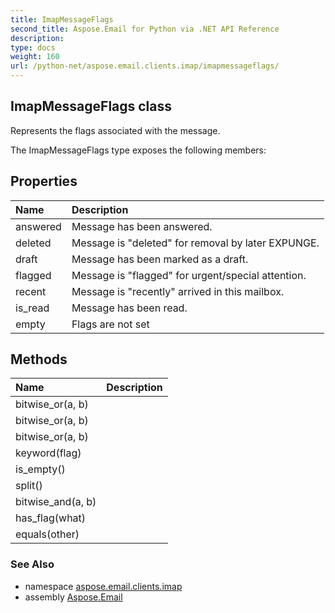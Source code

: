 ```yaml
---
title: ImapMessageFlags
second_title: Aspose.Email for Python via .NET API Reference
description: 
type: docs
weight: 160
url: /python-net/aspose.email.clients.imap/imapmessageflags/
---
```


## ImapMessageFlags class

Represents the flags associated with the message.

The ImapMessageFlags type exposes the following members:
## Properties
| Name | Description |
| :- | :- |
|answered|Message has been answered.|
|deleted|Message is "deleted" for removal by later EXPUNGE.|
|draft|Message has been marked as a draft.|
|flagged|Message is "flagged" for urgent/special attention.|
|recent|Message is "recently" arrived in this mailbox.|
|is_read|Message has been read.|
|empty|Flags are not set|
## Methods
| Name | Description |
| :- | :- |
|bitwise_or(a, b)|  |
|bitwise_or(a, b)|  |
|bitwise_or(a, b)|  |
|keyword(flag)|  |
|is_empty()|  |
|split()|  |
|bitwise_and(a, b)|  |
|has_flag(what)|  |
|equals(other)|  |

### See Also

* namespace [aspose.email.clients.imap](/python-net/aspose.email.clients.imap/)
* assembly [Aspose.Email](/python-net/)

